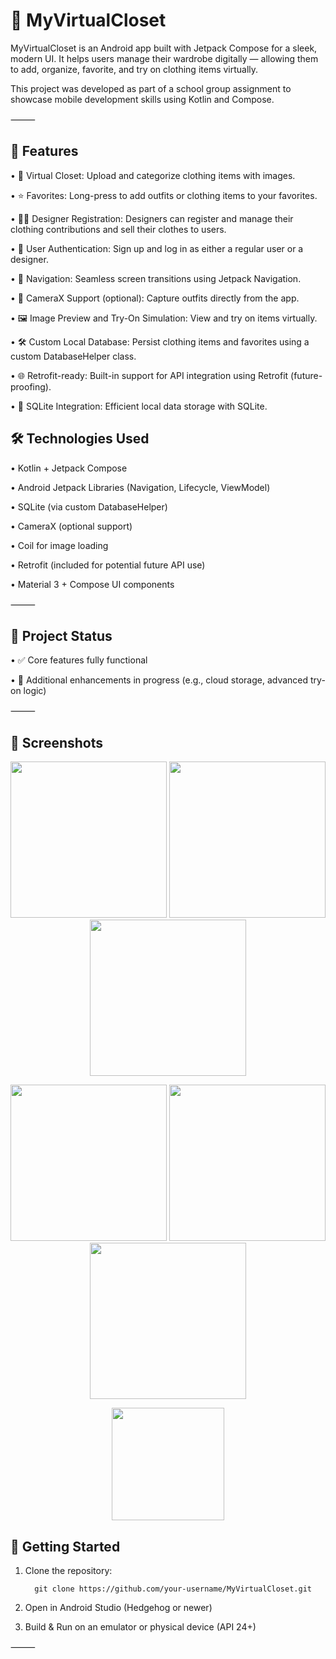 # 👗 MyVirtualCloset

MyVirtualCloset is an Android app built with Jetpack Compose for a sleek, modern UI.
It helps users manage their wardrobe digitally — allowing them to add, organize, favorite, and try on clothing items virtually.

This project was developed as part of a school group assignment to showcase mobile development skills using Kotlin and Compose.

⸻

## 📱 Features

•	🧥 Virtual Closet: Upload and categorize clothing items with images.
 
•	⭐ Favorites: Long-press to add outfits or clothing items to your favorites.
 
•	🧑‍🎨 Designer Registration: Designers can register and manage their clothing contributions and sell their clothes to users.

•	👤 User Authentication: Sign up and log in as either a regular user or a designer.
 
•	🧭 Navigation: Seamless screen transitions using Jetpack Navigation.
 
•	📸 CameraX Support (optional): Capture outfits directly from the app.
 
•	🖼️ Image Preview and Try-On Simulation: View and try on items virtually.
 
•	🛠️ Custom Local Database: Persist clothing items and favorites using a custom DatabaseHelper class.
 
•	🌐 Retrofit-ready: Built-in support for API integration using Retrofit (future-proofing).
 
•	💾 SQLite Integration: Efficient local data storage with SQLite.


## 🛠️ Technologies Used

•	Kotlin + Jetpack Compose
 
•	Android Jetpack Libraries (Navigation, Lifecycle, ViewModel)

•	SQLite (via custom DatabaseHelper)
 
•	CameraX (optional support)
 
•	Coil for image loading
 
•	Retrofit (included for potential future API use)
 
•	Material 3 + Compose UI components

⸻

## 🧪 Project Status

•	✅ Core features fully functional
 
•	🚧 Additional enhancements in progress (e.g., cloud storage, advanced try-on logic)

⸻

## 📸 Screenshots

<p align="center">
  <img width="250" src="https://github.com/user-attachments/assets/2347de83-6224-47a8-85ce-333ae413ecf2" />
  <img width="250" src="https://github.com/user-attachments/assets/44514e3b-651f-4c42-b68d-078cd9c1a5fd" />
  <img width="250" src="https://github.com/user-attachments/assets/4875bec5-7d55-42a9-bc37-038ae2bbd57b" />
</p>

<p align="center">
  <img width="250" src="https://github.com/user-attachments/assets/f4d3dcf0-605c-4669-9e0d-c4e16534571c" />
  <img width="250" src="https://github.com/user-attachments/assets/5eed5970-de24-4e72-9ab9-dba8f4e44397" />
  <img width="250" src="https://github.com/user-attachments/assets/72f48aee-a61b-4706-8115-b425e4805913" />
</p>

<p align="center">
  <img width="180" src="https://github.com/user-attachments/assets/32619198-cafe-4286-939e-8bd49e5008da" />
</p>

## 🚀 Getting Started
1.	Clone the repository:

          git clone https://github.com/your-username/MyVirtualCloset.git

2.	Open in Android Studio (Hedgehog or newer)
3.	Build & Run on an emulator or physical device (API 24+)

⸻


